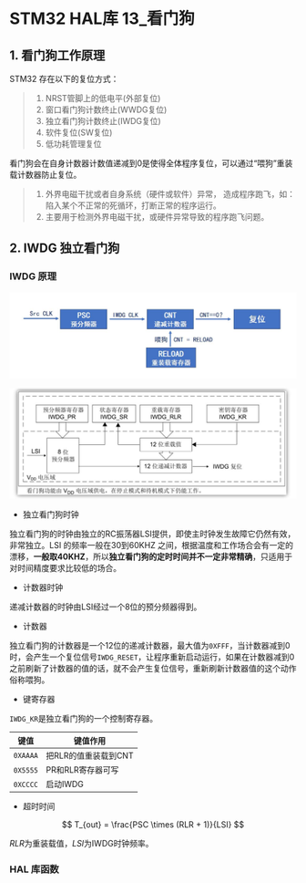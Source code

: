 # STM32 HAL库 13_看门狗

## 1. 看门狗工作原理

STM32 存在以下的复位方式：

> 1. NRST管脚上的低电平(外部复位) 
> 2. 窗口看门狗计数终止(WWDG复位) 
> 3. 独立看门狗计数终止(IWDG复位) 
> 4. 软件复位(SW复位) 
> 5. 低功耗管理复位

看门狗会在自身计数器计数值递减到0是使得全体程序复位，可以通过“喂狗”重装载计数器防止复位。

> 1. 外界电磁干扰或者自身系统（硬件或软件）异常，
>    造成程序跑飞，如：陷入某个不正常的死循环，打断正常的程序运行。
> 2. 主要用于检测外界电磁干扰，或硬件异常导致的程序跑飞问题。

## 2. IWDG 独立看门狗

### IWDG 原理

![NULL](picture_1.jpg)

![NULL](picture_2.jpg)

- 独立看门狗时钟

独立看门狗的时钟由独立的RC振荡器LSI提供，即使主时钟发生故障它仍然有效，非常独立。LSI 的频率一般在30到60KHZ 之间，根据温度和工作场合会有一定的漂移，**一般取40KHZ**，所以**独立看门狗的定时时间并不一定非常精确**，只适用于对时间精度要求比较低的场合。

- 计数器时钟

递减计数器的时钟由LSI经过一个8位的预分频器得到。

- 计数器

独立看门狗的计数器是一个12位的递减计数器，最大值为`0XFFF`，当计数器减到0 时，会产生一个复位信号`IWDG_RESET`，让程序重新启动运行，如果在计数器减到0之前刷新了计数器的值的话，就不会产生复位信号，重新刷新计数器值的这个动作俗称喂狗。

- 键寄存器

`IWDG_KR`是独立看门狗的一个控制寄存器。

| 键值     | 键值作用             |
| -------- | -------------------- |
| `0XAAAA` | 把RLR的值重装载到CNT |
| `0X5555` | PR和RLR寄存器可写    |
| `0XCCCC` | 启动IWDG             |

- 超时时间

$$
	T_{out} = \frac{PSC \times (RLR + 1)}{LSI}
$$

$RLR$为重装载值，$LSI$为IWDG时钟频率。

### HAL 库函数

